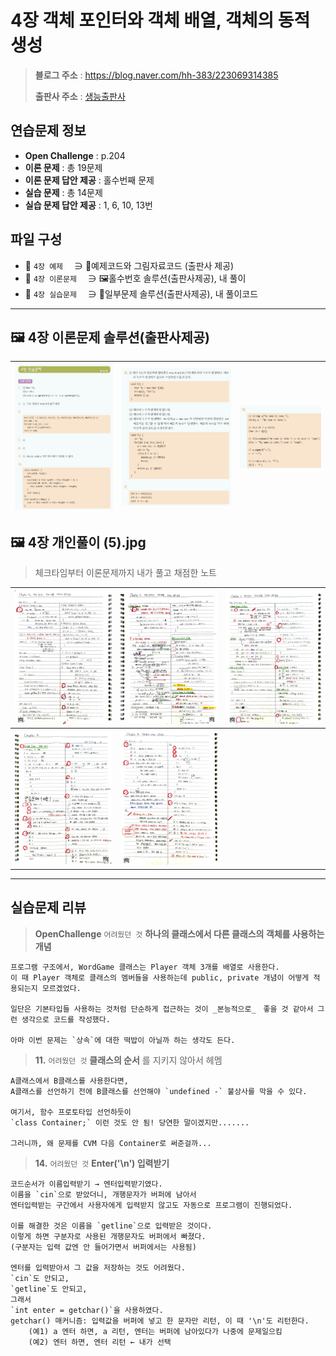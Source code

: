 # 4장 객체 포인터와 객체 배열, 객체의 동적 생성
> **블로그 주소** : https://blog.naver.com/hh-383/223069314385
> 
> **출판사 주소** : [생능출판사](https://www.booksr.co.kr/product/%eb%aa%85%ed%92%88-c-programming%ea%b0%9c%ec%a0%95%ed%8c%90/)


## 연습문제 정보
* **Open Challenge** : p.204
* **이론 문제** : 총 19문제
* **이론 문제 답안 제공** : 홀수번째 문제
* **실습 문제** : 총 14문제
* **실습 문제 답안 제공** : 1, 6, 10, 13번


## 파일 구성
* 📁 `4장 예제` 　∋ 📄예제코드와 그림자료코드 (출판사 제공)
* 📁 `4장 이론문제` 　∋ 🖼️홀수번호 솔루션(출판사제공), 내 풀이
* 📁 `4장 실습문제` 　∋ 📄일부문제 솔루션(출판사제공), 내 풀이코드

---

## 🖼️ 4장 이론문제 솔루션(출판사제공)
| ![sol1](https://github.com/learner-nosilv/learning-Cpp/blob/master/%EB%AA%85%ED%92%88Cpp/04%EC%9E%A5%20%EA%B0%9D%EC%B2%B4%20%ED%8F%AC%EC%9D%B8%ED%84%B0%EC%99%80%20%EA%B0%9D%EC%B2%B4%20%EB%B0%B0%EC%97%B4%2C%20%EA%B0%9D%EC%B2%B4%EC%9D%98%20%EB%8F%99%EC%A0%81%20%EC%83%9D%EC%84%B1/4%EC%9E%A5%20%EC%9D%B4%EB%A1%A0%EB%AC%B8%EC%A0%9C/4%EC%9E%A5%20%EC%9D%B4%EB%A1%A0%EB%AC%B8%EC%A0%9C%20%ED%99%80%EC%88%98%EB%B2%88%ED%98%B8%20%EC%A0%95%EB%8B%B5%20(1).jpg) | ![sol2](https://github.com/learner-nosilv/learning-Cpp/blob/master/%EB%AA%85%ED%92%88Cpp/04%EC%9E%A5%20%EA%B0%9D%EC%B2%B4%20%ED%8F%AC%EC%9D%B8%ED%84%B0%EC%99%80%20%EA%B0%9D%EC%B2%B4%20%EB%B0%B0%EC%97%B4%2C%20%EA%B0%9D%EC%B2%B4%EC%9D%98%20%EB%8F%99%EC%A0%81%20%EC%83%9D%EC%84%B1/4%EC%9E%A5%20%EC%9D%B4%EB%A1%A0%EB%AC%B8%EC%A0%9C/4%EC%9E%A5%20%EC%9D%B4%EB%A1%A0%EB%AC%B8%EC%A0%9C%20%ED%99%80%EC%88%98%EB%B2%88%ED%98%B8%20%EC%A0%95%EB%8B%B5%20(2).jpg) | ![sol3](https://github.com/learner-nosilv/learning-Cpp/blob/master/%EB%AA%85%ED%92%88Cpp/04%EC%9E%A5%20%EA%B0%9D%EC%B2%B4%20%ED%8F%AC%EC%9D%B8%ED%84%B0%EC%99%80%20%EA%B0%9D%EC%B2%B4%20%EB%B0%B0%EC%97%B4%2C%20%EA%B0%9D%EC%B2%B4%EC%9D%98%20%EB%8F%99%EC%A0%81%20%EC%83%9D%EC%84%B1/4%EC%9E%A5%20%EC%9D%B4%EB%A1%A0%EB%AC%B8%EC%A0%9C/4%EC%9E%A5%20%EC%9D%B4%EB%A1%A0%EB%AC%B8%EC%A0%9C%20%ED%99%80%EC%88%98%EB%B2%88%ED%98%B8%20%EC%A0%95%EB%8B%B5%20(3).jpg) |
| --  | -- | -- |


## 🖼️ 4장 개인풀이 (5).jpg
>체크타임부터 이론문제까지 내가 풀고 채점한 노트

| ![1](https://github.com/learner-nosilv/learning-Cpp/blob/master/%EB%AA%85%ED%92%88Cpp/04%EC%9E%A5%20%EA%B0%9D%EC%B2%B4%20%ED%8F%AC%EC%9D%B8%ED%84%B0%EC%99%80%20%EA%B0%9D%EC%B2%B4%20%EB%B0%B0%EC%97%B4%2C%20%EA%B0%9D%EC%B2%B4%EC%9D%98%20%EB%8F%99%EC%A0%81%20%EC%83%9D%EC%84%B1/4%EC%9E%A5%20%EC%9D%B4%EB%A1%A0%EB%AC%B8%EC%A0%9C/4%EC%9E%A5%20%EA%B0%9C%EC%9D%B8%ED%92%80%EC%9D%B4%20(1).jpg) | ![2](https://github.com/learner-nosilv/learning-Cpp/blob/master/%EB%AA%85%ED%92%88Cpp/04%EC%9E%A5%20%EA%B0%9D%EC%B2%B4%20%ED%8F%AC%EC%9D%B8%ED%84%B0%EC%99%80%20%EA%B0%9D%EC%B2%B4%20%EB%B0%B0%EC%97%B4%2C%20%EA%B0%9D%EC%B2%B4%EC%9D%98%20%EB%8F%99%EC%A0%81%20%EC%83%9D%EC%84%B1/4%EC%9E%A5%20%EC%9D%B4%EB%A1%A0%EB%AC%B8%EC%A0%9C/4%EC%9E%A5%20%EA%B0%9C%EC%9D%B8%ED%92%80%EC%9D%B4%20(2).jpg) | ![3](https://github.com/learner-nosilv/learning-Cpp/blob/master/%EB%AA%85%ED%92%88Cpp/04%EC%9E%A5%20%EA%B0%9D%EC%B2%B4%20%ED%8F%AC%EC%9D%B8%ED%84%B0%EC%99%80%20%EA%B0%9D%EC%B2%B4%20%EB%B0%B0%EC%97%B4%2C%20%EA%B0%9D%EC%B2%B4%EC%9D%98%20%EB%8F%99%EC%A0%81%20%EC%83%9D%EC%84%B1/4%EC%9E%A5%20%EC%9D%B4%EB%A1%A0%EB%AC%B8%EC%A0%9C/4%EC%9E%A5%20%EA%B0%9C%EC%9D%B8%ED%92%80%EC%9D%B4%20(3).jpg) |
| -- | -- | -- |
| ![4](https://github.com/learner-nosilv/learning-Cpp/blob/master/%EB%AA%85%ED%92%88Cpp/04%EC%9E%A5%20%EA%B0%9D%EC%B2%B4%20%ED%8F%AC%EC%9D%B8%ED%84%B0%EC%99%80%20%EA%B0%9D%EC%B2%B4%20%EB%B0%B0%EC%97%B4%2C%20%EA%B0%9D%EC%B2%B4%EC%9D%98%20%EB%8F%99%EC%A0%81%20%EC%83%9D%EC%84%B1/4%EC%9E%A5%20%EC%9D%B4%EB%A1%A0%EB%AC%B8%EC%A0%9C/4%EC%9E%A5%20%EA%B0%9C%EC%9D%B8%ED%92%80%EC%9D%B4%20(4).jpg) | ![5](https://github.com/learner-nosilv/learning-Cpp/blob/master/%EB%AA%85%ED%92%88Cpp/04%EC%9E%A5%20%EA%B0%9D%EC%B2%B4%20%ED%8F%AC%EC%9D%B8%ED%84%B0%EC%99%80%20%EA%B0%9D%EC%B2%B4%20%EB%B0%B0%EC%97%B4%2C%20%EA%B0%9D%EC%B2%B4%EC%9D%98%20%EB%8F%99%EC%A0%81%20%EC%83%9D%EC%84%B1/4%EC%9E%A5%20%EC%9D%B4%EB%A1%A0%EB%AC%B8%EC%A0%9C/4%EC%9E%A5%20%EA%B0%9C%EC%9D%B8%ED%92%80%EC%9D%B4%20(5).jpg) |  |

---

## 실습문제 리뷰

> **OpenChallenge**
    `어려웠던 것`  **하나의 클래스에서 다른 클래스의 객체를 사용하는 개념**

    프로그램 구조에서, WordGame 클래스는 Player 객체 3개를 배열로 사용한다.
    이 때 Player 객체로 클래스의 멤버들을 사용하는데 public, private 개념이 어떻게 적용되는지 모르겠었다.

    일단은 기본타입들 사용하는 것처럼 단순하게 접근하는 것이 _본능적으로_　좋을 것 같아서 그런 생각으로 코드를 작성했다.

    아마 이번 문제는 `상속`에 대한 떡밥이 아닐까 하는 생각도 든다.
    
> **11.**
    `어려웠던 것`  **클래스의 순서** 를 지키지 않아서 헤멤
    
    A클래스에서 B클래스를 사용한다면,
    A클래스를 선언하기 전에 B클래스를 선언해야 `undefined -` 불상사를 막을 수 있다.

    여기서, 함수 프로토타입 선언하듯이
    `class Container;` 이런 것도 안 됨! 당연한 말이겠지만.......

    그러니까, 왜 문제를 CVM 다음 Container로 써준걸까...

> **14.**
    `어려웠던 것` **Enter('\n') 입력받기**
    
    코드순서가 이름입력받기 → 엔터입력받기였다.
    이름을 `cin`으로 받았더니, 개행문자가 버퍼에 남아서
    엔터입력받는 구간에서 사용자에게 입력받지 않고도 자동으로 프로그램이 진행되었다.
    
    이를 해결한 것은 이름을 `getline`으로 입력받은 것이다.
    이렇게 하면 구분자로 사용된 개행문자도 버퍼에서 빠졌다.
    (구분자는 입력 값엔 안 들어가면서 버퍼에서는 사용됨)

    엔터를 입력받아서 그 값을 저장하는 것도 어려웠다.
    `cin`도 안되고,
    `getline`도 안되고,
    그래서
    `int enter = getchar()`을 사용하였다.
    getchar() 매커니즘: 입력값을 버퍼에 넣고 한 문자만 리턴, 이 때 '\n'도 리턴한다.
        (예1) a 엔터 하면, a 리턴, 엔터는 버퍼에 남아있다가 나중에 문제일으킴
        (예2) 엔터 하면, 엔터 리턴 ← 내가 선택
